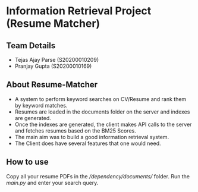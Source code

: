 # Information Retrieval Project (Resume Matcher)
## Team Details
- Tejas Ajay Parse (S20200010209)
- Pranjay Gupta (S20200010169)

## About Resume-Matcher
- A system to perform keyword searches on CV/Resume and rank them by keyword matches. 
- Resumes are loaded in the documents folder on the server and indexes are generated.
- Once the indexes are generated, the client makes API calls to the server and fetches resumes based on the BM25 Scores.
- The main aim was to build a good information retrieval system. 
- The Client does have several features that one would need.

## How to use
Copy all your resume PDFs in the _/dependency/documents/_ folder. Run the _main.py_ and enter your search query.
